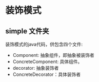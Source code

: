 # 装饰模式
## simple 文件夹
装饰模式的java代码，供包含四个文件:
- Component: 抽象组件，即抽象被装饰者
- ConcreteComponent: 具体组件。
- decorator: 抽象装饰者
- ConcreteDecorator：具体装饰者